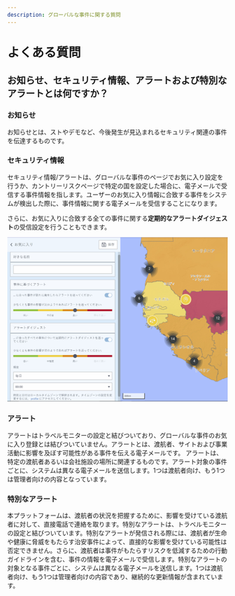 ```yaml
---
description: グローバルな事件に関する質問
---
```


# よくある質問

## お知らせ、セキュリティ情報、アラートおよび特別なアラートとは何ですか？

### お知らせ

お知らせとは、ストやデモなど、今後発生が見込まれるセキュリティ関連の事件を伝達するものです。

### セキュリティ情報

セキュリティ情報/アラートは、グローバルな事件のページでお気に入り設定を行うか、カントリーリスクページで特定の国を設定した場合に、電子メールで受信する事件情報を指します。ユーザーのお気に入り情報に合致する事件をシステムが検出した際に、事件情報に関する電子メールを受信することになります。 

さらに、お気に入りに合致する全ての事件に関する**定期的なアラートダイジェスト**の受信設定を行うこともできます。

![](../.gitbook/assets/global-events-faq%20%283%29.JPG)

### アラート

アラートはトラベルモニターの設定と結びついており、グローバルな事件のお気に入り登録とは結びついていません。アラートとは、渡航者、サイトおよび事業活動に影響を及ぼす可能性がある事件を伝える電子メールです。 アラートは、特定の渡航者あるいは会社施設の場所に関連するものです。アラート対象の事件ごとに、システムは異なる電子メールを送信します。1つは渡航者向け、もう1つは管理者向けの内容となっています。

### **特別なアラート**

本プラットフォームは、渡航者の状況を把握するために、影響を受けている渡航者に対して、直接電話で連絡を取ります。特別なアラートは、トラベルモニターの設定と結びついています。特別なアラートが発信される際には、渡航者が生命や健康に脅威をもたらす治安事件によって、直接的な影響を受けている可能性は否定できません。さらに、渡航者は事件がもたらすリスクを低減するための行動ガイドラインを含む、事件の情報を電子メールで受信します。特別なアラートの対象となる事件ごとに、システムは異なる電子メールを送信します。1つは渡航者向け、もう1つは管理者向けの内容であり、継続的な更新情報が含まれています。

